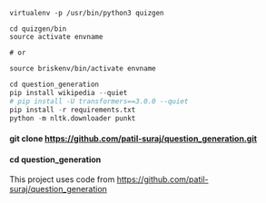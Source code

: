 ```shell
virtualenv -p /usr/bin/python3 quizgen
```

```shell
cd quizgen/bin
source activate envname

# or

source briskenv/bin/activate envname
```

```python
cd question_generation
pip install wikipedia --quiet
# pip install -U transformers==3.0.0 --quiet
pip install -r requirements.txt
python -m nltk.downloader punkt

```

#### git clone https://github.com/patil-suraj/question_generation.git
#### cd question_generation

This project uses code from https://github.com/patil-suraj/question_generation